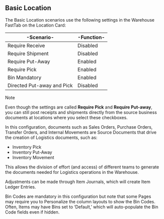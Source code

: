 ## Basic Location
​​The Basic Location scenarios use the following settings in the Warehouse FastTab on the Location Card:

|-Scenario-|-Function-|
|--|--|
| Require Receive | Disabled |
| Require Shipment | Disabled |
|Require Put-Away  |Enabled |
| Require Pick | Enabled |
| Bin Mandatory | Enabled |
| Directed Put-away and Pick |Disabled|

> [!NOTE]
> Even though the settings are called **Require Pick** and **Require Put-away**, you can still post receipts and shipments directly from the source business documents at locations where you select these checkboxes.

In this configuration, documents such as Sales Orders, Purchase Orders, Transfer Orders, and Internal Movements are Source Documents that drive the creation of Logistics documents, such as:
-  Inventory Pick
-  Inventory Put-Away
-  Inventory Movement

This allows the division of effort (and access) of different teams to generate the documents needed for Logistics operations in the Warehouse.

Adjustments can be made through Item Journals, which will create Item Ledger Entries.

Bin Codes are mandatory in this configuration but note that some Pages may require you to Personalize the column layouts to show the Bin Codes.  Often, Items may have Bins set to ‘Default,’ which will auto-populate the Bin Code fields even if hidden.